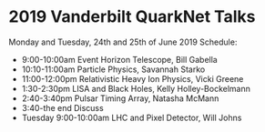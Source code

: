 # 2019 Vanderbilt QuarkNet Talks
Monday and Tuesday, 24th and 25th of June 2019
Schedule: 
* 9:00-10:00am Event Horizon Telescope, Bill Gabella
* 10:10-11:00am Particle Physics, Savannah Starko
* 11:00-12:00pm Relativistic Heavy Ion Physics, Vicki Greene
* 1:30-2:30pm LISA and Black Holes, Kelly Holley-Bockelmann
* 2:40-3:40pm Pulsar Timing Array, Natasha McMann
* 3:40-the end Discuss
* Tuesday 9:00-10:00am LHC and Pixel Detector, Will Johns

